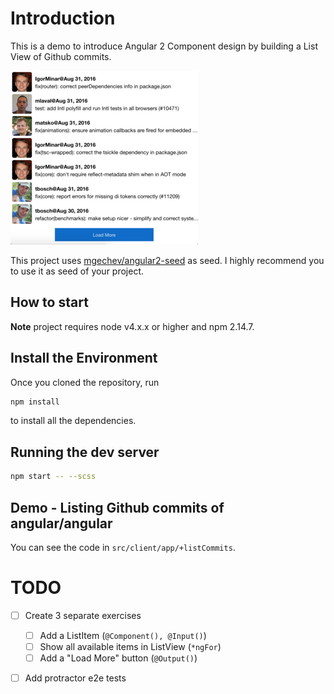 # Introduction

This is a demo to introduce Angular 2 Component design by building a List View of Github commits.


![Screenshot](https://raw.githubusercontent.com/ghsyeung/ng2-component-intro/master/screenshot/screenshot.png)

This project uses [mgechev/angular2-seed](https://github.com/mgechev/angular2-seed) as seed. 
I highly recommend you to use it as seed of your project.

## How to start
**Note** project requires node v4.x.x or higher and npm 2.14.7.

## Install the Environment
Once you cloned the repository, run 

```bash
npm install 
```

to install all the dependencies.

## Running the dev server
```bash
npm start -- --scss
```

## Demo - Listing Github commits of angular/angular

You can see the code in `src/client/app/+listCommits`.

# TODO

- [ ] Create 3 separate exercises
  - [ ] Add a ListItem (`@Component(), @Input()`)
  - [ ] Show all available items in ListView (`*ngFor`)
  - [ ] Add a "Load More" button (`@Output()`)
- [ ] Add protractor e2e tests


